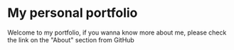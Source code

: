 # My personal portfolio

Welcome to my portfolio, if you wanna know more about me, please check the link on the "About" section from GitHub